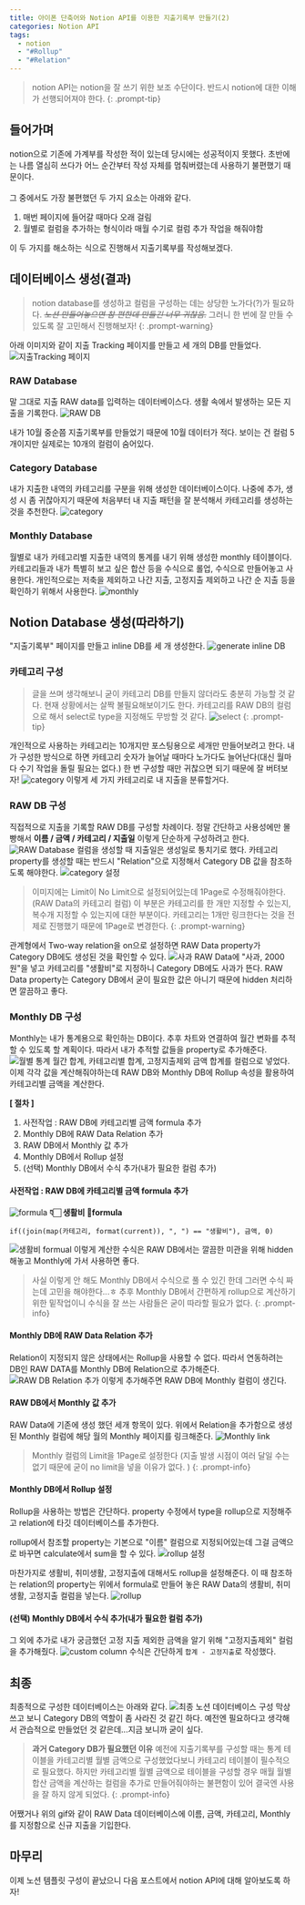 ```yaml
---
title: 아이폰 단축어와 Notion API를 이용한 지출기록부 만들기(2)
categories: Notion API
tags:
  - notion
  - "#Rollup"
  - "#Relation"
---
```


> notion API는 notion을 잘 쓰기 위한 보조 수단이다. 
> 반드시 notion에 대한 이해가 선행되어져야 한다. 
{: .prompt-tip}

## 들어가며
notion으로 기존에 가계부를 작성한 적이 있는데 당시에는 성공적이지 못했다. 
초반에는 나름 열심히 쓰다가 어느 순간부터 작성 자체를 멈춰버렸는데 사용하기 불편했기 때문이다. 
<br/><br/>
그 중에서도 가장 불편했던 두 가지 요소는 아래와 같다. 
1. 매번 페이지에 들어갈 때마다 오래 걸림
2. 월별로 컬럼을 추가하는 형식이라 매월 수기로 컬럼 추가 작업을 해줘야함

이 두 가지를 해소하는 식으로 진행해서 지출기록부를 작성해보겠다. 

## 데이터베이스 생성(결과)
> notion database를 생성하고 컬럼을 구성하는 데는 상당한 노가다(?)가 필요하다. *~~노션 만들어놓으면 참 편한데 만들긴 너무 귀찮음.~~* 그러니 한 번에 잘 만들 수 있도록 잘 고민해서 진행해보자!
{: .prompt-warning}


아래 이미지와 같이 지출 Tracking 페이지를 만들고 세 개의 DB를 만들었다. 
![지출Tracking 페이지](/assets/img/notion/mainPage.png)

### RAW Database
말 그대로 지출 RAW data를 입력하는 데이터베이스다. 
생활 속에서 발생하는 모든 지출을 기록한다. 
![RAW DB](/assets/img/notion/rawDB.png)

내가 10월 중순쯤 지출기록부를 만들었기 때문에 10월 데이터가 적다. 
보이는 건 컬럼 5개이지만 실제로는 10개의 컬럼이 숨어있다. 
### Category Database
내가 지출한 내역의 카테고리를 구분을 위해 생성한 데이터베이스이다. 
나중에 추가, 생성 시 좀 귀찮아지기 때문에 처음부터 내 지출 패턴을 잘 분석해서 카테고리를 생성하는 것을 추천한다. 
![category](/assets/img/notion/category.png)
### Monthly Database
월별로 내가 카테고리별 지출한 내역의 통계를 내기 위해 생성한 monthly 테이블이다. 
카테고리들과 내가 특별히 보고 싶은 합산 등을 수식으로 롤업, 수식으로 만들어놓고 사용한다. 
개인적으로는 저축을 제외하고 나간 지출, 고정지출 제외하고 나간 순 지출 등을 확인하기 위해서 사용한다. 
![monthly](/assets/img/notion/monthly.png)

## Notion Database 생성(따라하기)
"지출기록부" 페이지를 만들고 inline DB를 세 개 생성한다. 
![generate inline DB](/assets/img/notion/inlineDB.png)
### 카테고리 구성
> 글을 쓰며 생각해보니 굳이 카테고리 DB를 만들지 않더라도 충분히 가능할 것 같다. 현재 상황에서는 살짝 불필요해보이기도 한다. 
> 카테고리를 RAW DB의 컬럼으로 해서 select로 type을 지정해도 무방할 것 같다. 
> ![select](/assets/img/notion/selectCategory.png)
{: .prompt-tip}

개인적으로 사용하는 카테고리는 10개지만 포스팅용으로 세개만 만들어보려고 한다. 
내가 구성한 방식으로 하면 카테고리 숫자가 늘어날 때마다 노가다도 늘어난다(대신 월마다 수기 작업을 돌릴 필요는 없다.)
한 번 구성할 때만 귀찮으면 되기 때문에 잘 버텨보자!
![category](/assets/img/notion/categoryTest.png)
이렇게 세 가지 카테고리로 내 지출을 분류할거다. 
### RAW DB 구성
직접적으로 지출을 기록할 RAW DB를 구성할 차례이다. 
정말 간단하고 사용성에만 몰빵해서 **이름 / 금액 / 카테고리 / 지출일** 이렇게 단순하게 구성하려고 한다. 
![RAW Database](/assets/img/notion/test-rawdata.png)
컬럼을 생성할 때 지출일은 생성일로 퉁치기로 했다. 
카테고리 property를 생성할 때는 반드시 "Relation"으로 지정해서 Category DB 값을 참조하도록 해야한다. 
![category 설정](/assets/img/notion/categoryedit.png)
> 이미지에는 Limit이 No Limit으로 설정되어있는데 1Page로 수정해줘야한다. (RAW Data의 카테고리 컬럼)
> 이 부분은 카테고리를 한 개만 지정할 수 있는지, 복수개 지정할 수 있는지에 대한 부분이다. 
> 카테고리는 1개만 링크한다는 것을 전제로 진행했기 때문에 1Page로 변경한다.
{: .prompt-warning}

관계형에서 Two-way relation을 on으로 설정하면 RAW Data property가 Category DB에도 생성된 것을 확인할 수 있다. 
![사과](/assets/img/notion/apple.png)
RAW Data에 "사과, 2000원"을 넣고 카테고리를 "생활비"로 지정하니 Category DB에도 사과가 뜬다. 
RAW Data property는 Category DB에서 굳이 필요한 값은 아니기 때문에 hidden 처리하면 깔끔하고 좋다. 
### Monthly DB 구성
Monthly는 내가 통계용으로 확인하는 DB이다. 추후 차트와 연결하여 월간 변화를 추적할 수 있도록 할 계획이다. 
따라서 내가 추적할 값들을 property로 추가해준다. 
![월별 통계](/assets/img/notion/monthlyColumn.png)
월간 합계, 카테고리별 합계, 고정지출제외 금액 합계를 컬럼으로 넣었다. 
이제 각각 값을 계산해줘야하는데 RAW DB와 Monthly DB에 Rollup 속성을 활용하여 카테고리별 금액을 계산한다. 

**[ 절차 ]**
1. 사전작업 : RAW DB에 카테고리별 금액 formula 추가
2. Monthly DB에 RAW Data Relation 추가
3. RAW DB에서 Monthly 값 추가
4. Monthly DB에서 Rollup 설정
5. (선택) Monthly DB에서 수식 추가(내가 필요한 컬럼 추가)
#### 사전작업 : RAW DB에 카테고리별 금액 formula 추가
![formula](/assets/img/notion/categoryformula.png)
**👇🏻 생활비 formula** 
```
if((join(map(카테고리, format(current)), ", ") == "생활비"), 금액, 0)
```
![생활비 formual](/assets/img/notion/columnformula.png)
이렇게 계산한 수식은 RAW DB에서는 깔끔한 미관을 위해 hidden 해놓고 Monthly에 가서 사용하면 좋다. 

> 사실 이렇게 안 해도 Monthly DB에서 수식으로 풀 수 있긴 한데 그러면 수식 짜는데 고민을 해야한다...ㅎ 추후 Monthly DB에서 간편하게 rollup으로 계산하기 위한 밑작업이니 수식을 잘 쓰는 사람들은 굳이 따라할 필요가 없다.
{: .prompt-info}

#### Monthly DB에 RAW Data Relation 추가
Relation이 지정되지 않은 상태에서는 Rollup을 사용할 수 없다. 
따라서 연동하려는 DB인 RAW DATA를 Monthly DB에 Relation으로 추가해준다. 
![RAW DB Relation 추가](/assets/img/notion/rawRelation.png)
이렇게 추가해주면 RAW DB에 Monthly 컬럼이 생긴다. 
#### RAW DB에서 Monthly 값 추가
RAW Data에 기존에 생성 했던 세개 항목이 있다. 위에서 Relation을 추가함으로 생성된 Monthly 컬럼에 해당 월의 Monthly 페이지를 링크해준다. 
![Monthly link](/assets/img/notion/december.png)
> Monthly 컬럼의 Limit을 1Page로 설정한다
> (지출 발생 시점이 여러 달일 수는 없기 때문에 굳이 no limit을 넣을 이유가 없다. )
{: .prompt-info}

#### Monthly DB에서 Rollup 설정
Rollup을 사용하는 방법은 간단하다. property 수정에서 type을 rollup으로 지정해주고 relation에 타깃 데이터베이스를 추가한다. 

rollup에서 참조할 property는 기본으로 "이름" 컬럼으로 지정되어있는데 그걸 금액으로 바꾸면 calculate에서 sum을 할 수 있다. 
![rollup 설정](/assets/img/notion/sumRollup.png)

마찬가지로 생활비, 취미생활, 고정지출에 대해서도 rollup을 설정해준다. 
이 때 참조하는 relation의 property는 위에서 formula로 만들어 놓은 RAW Data의 생활비, 취미생활, 고정지출 컬럼을 넣는다. 
![rollup](/assets/img/notion/rollup.gif)
#### (선택) Monthly DB에서 수식 추가(내가 필요한 컬럼 추가)
그 외에 추가로 내가 궁금했던 고정 지출 제외한 금액을 알기 위해 "고정지출제외" 컬럼을 추가해줬다. 
![custom column](/assets/img/notion/customColumn.png)
수식은 간단하게 `합계 - 고정지출`로 작성했다. 
## 최종
최종적으로 구성한 데이터베이스는 아래와 같다. 
![최종 노션 데이터베이스 구성](/assets/img/notion/final.gif)
막상 쓰고 보니 Category DB의 역할이 좀 사라진 것 같긴 하다. 예전엔 필요하다고 생각해서 관습적으로 만들었던 것 같은데...지금 보니까 굳이 싶다.
> **과거 Category DB가 필요했던 이유**
> 예전에 지출기록부를 구성할 때는 통계 테이블을 카테고리별 월별 금액으로 구성했었다보니 카테고리 테이블이 필수적으로 필요했다. 
> 하지만 카테고리별 월별 금액으로 테이블을 구성할 경우 매월 월별 합산 금액을 계산하는 컬럼을 추가로 만들어줘야하는 불편함이 있어 결국엔 사용을 잘 하지 않게 되었다. 
{: .prompt-info}

어쨌거나 위의 gif와 같이 RAW Data 데이터베이스에 이름, 금액, 카테고리, Monthly를 지정함으로 신규 지출을 기입한다. 

## 마무리
이제 노션 템플릿 구성이 끝났으니 다음 포스트에서 notion API에 대해 알아보도록 하자!